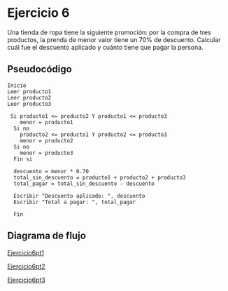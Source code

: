 # Ejercicio 6

Una tienda de ropa tiene la siguiente promoción: por la compra de tres productos, la prenda de menor valor tiene un 70% de descuento. Calcular cuál fue el descuento aplicado y cuánto tiene que pagar la persona.

## Pseudocódigo

```
Inicio
Leer producto1
Leer producto2
Leer producto3

 Si producto1 <= producto2 Y producto1 <= producto3
    menor = producto1
  Si no 
    producto2 <= producto1 Y producto2 <= producto3
    menor = producto2
  Si no
    menor = producto3
  Fin si

  descuento = menor * 0.70
  total_sin_descuento = producto1 + producto2 + producto3
  total_pagar = total_sin_descuento - descuento

  Escribir "Descuento aplicado: ", descuento
  Escribir "Total a pagar: ", total_pagar

  Fin
```


## Diagrama de flujo
[Ejercicio6pt1](diagrama6pt1.png)

[Ejercicio6pt2](diagrama6pt2.png)

[Ejercicio6pt3](diagrama6pt3.png)